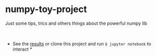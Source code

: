 # numpy-toy-project
Just some tips, trics and others things about the powerful numpy lib </br> </br> </br>
* See the [results](numpy.ipynb) or clone this project and run `$ jupyter notebook` to interact *
